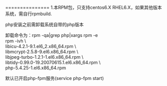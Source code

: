 ===============
1.本RPM包，只支持centos6.X RHEL6.X，如果其他版本系统，需自行rpmbuild.

php安装之前需卸载系统自带的php版本

卸载命令为：rpm -qa|grep php|xargs rpm -e   
rpm -ivh \    
libicu-4.2.1-9.1.el6_2.x86_64.rpm  \   
libmcrypt-2.5.8-9.el6.x86_64.rpm    \       
libjpeg-turbo-1.2.1-1.el6.x86_64.rpm  \   
libtidy-0.99.0-19.20070615.1.el6.x86_64.rpm  \   
php-5.4.25-1.el6.x86_64.rpm   

默认已开启php-fpm服务(service php-fpm start)   
